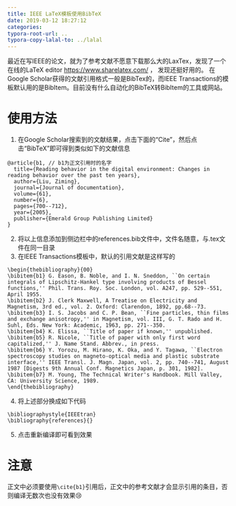 ```yaml
---
title: IEEE LaTeX模板使用BibTeX
date: 2019-03-12 18:27:12
categories:
typora-root-url: ..
typora-copy-lalal-to: ../lalal
---
```


最近在写IEEE的论文，就为了参考文献不愿意下载那么大的LaxTex，发现了一个在线的LaTeX editor https://www.sharelatex.com/ ， 发现还挺好用的。
在Google Scholar获得的文献引用格式一般是BibTex的，而IEEE Transactions的模板默认用的是BibItem。目前没有什么自动化的BibTeX转BibItem的工具或网站。
# 使用方法
1. 在Google Scholar搜索到的文献结果，点击下面的“Cite”，然后点击“BibTeX”即可得到类似如下的文献信息
```
@article{b1, // b1为正文引用时的名字
  title={Reading behavior in the digital environment: Changes in reading behavior over the past ten years},
  author={Liu, Ziming},
  journal={Journal of documentation},
  volume={61},
  number={6},
  pages={700--712},
  year={2005},
  publisher={Emerald Group Publishing Limited}
}
```
2. 将以上信息添加到侧边栏中的references.bib文件中，文件名随意，与.tex文件在同一目录
3. 在IEEE Transactions模板中，默认的引用文献是这样写的
```
\begin{thebibliography}{00}
\bibitem{b1} G. Eason, B. Noble, and I. N. Sneddon, ``On certain integrals of Lipschitz-Hankel type involving products of Bessel functions,'' Phil. Trans. Roy. Soc. London, vol. A247, pp. 529--551, April 1955.
\bibitem{b2} J. Clerk Maxwell, A Treatise on Electricity and Magnetism, 3rd ed., vol. 2. Oxford: Clarendon, 1892, pp.68--73.
\bibitem{b3} I. S. Jacobs and C. P. Bean, ``Fine particles, thin films and exchange anisotropy,'' in Magnetism, vol. III, G. T. Rado and H. Suhl, Eds. New York: Academic, 1963, pp. 271--350.
\bibitem{b4} K. Elissa, ``Title of paper if known,'' unpublished.
\bibitem{b5} R. Nicole, ``Title of paper with only first word capitalized,'' J. Name Stand. Abbrev., in press.
\bibitem{b6} Y. Yorozu, M. Hirano, K. Oka, and Y. Tagawa, ``Electron spectroscopy studies on magneto-optical media and plastic substrate interface,'' IEEE Transl. J. Magn. Japan, vol. 2, pp. 740--741, August 1987 [Digests 9th Annual Conf. Magnetics Japan, p. 301, 1982].
\bibitem{b7} M. Young, The Technical Writer's Handbook. Mill Valley, CA: University Science, 1989.
\end{thebibliography}
```
4. 将上述部分换成如下代码
```
\bibliographystyle{IEEEtran}
\bibliography{references}{}
```
5. 点击重新编译即可看到效果

# 注意
正文中必须要使用`\cite{b1}`引用后，正文中的参考文献才会显示引用的条目，否则编译无数次也没有效果😢
